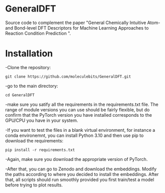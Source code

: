 # GeneralDFT
Source code to complement the paper "General Chemically Intuitive Atom- and Bond-level DFT Descriptors for Machine Learning Approaches to Reaction Condition Prediction ".

# Installation

-Clone the repository:

```
git clone https://github.com/moleculebits/GeneralDFT.git
```
-go to the main directory:

```
cd GeneralDFT
```
-make sure you satify all the requirements in the requirements.txt file. The range of module versions you can use should be fairly flexible, but do confirm that the PyTorch version
you have installed corresponds to the GPU/CPU you have in your system.

-If you want to test the files in a blank virtual environment, for instance a conda environemnt, you can install Python 3.10 and then use pip to download the requirements:

```
pip install -r requirements.txt
```
-Again, make sure you download the appropriate version of PyTorch.

-After that, you can go to Zenodo and download the embeddings. Modify the paths according to where you decided to install the embeddings. After that, all scripts should run smoothly provided you first train/test a model before trying to plot results.

